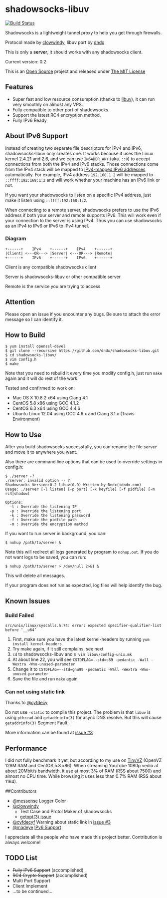 shadowsocks-libuv
=================
[![Build Status](https://travis-ci.org/dndx/shadowsocks-libuv.png?branch=master)](https://travis-ci.org/dndx/shadowsocks-libuv)

Shadowsocks is a lightweight tunnel proxy to help you get through firewalls. 

Protocol made by [clowwindy](https://raw.github.com/clowwindy/), libuv port by [dndx](https://github.com/dndx)

This is only a **server**, it should works with any shadowsocks client. 

Current version: 0.2

This is an [Open Source](http://opensource.org/licenses/MIT) project and released under [The MIT License](http://opensource.org/licenses/MIT)

## Features
* Super fast and low resource consumption (thanks to [libuv](https://github.com/joyent/libuv)), it can run very smoothly on almost any VPS. 
* Fully compatible to other port of shadowsocks. 
* Support the latest RC4 encryption method. 
* Fully IPv6 Ready

## About IPv6 Support
Instead of creating two separate file descriptors for IPv4 and IPv6, shadowsocks-libuv only creates one. It works because it uses the Linux kernel 2.4.21 and 2.6, and we can use `IN6ADDR_ANY` (aka. `::0`) to accept connections from both the IPv4 and IPv6 stacks. Those connections come from the IPv4 stack will be mapped to [IPv4-mapped IPv6 addresses](https://en.wikipedia.org/wiki/IPv6#IPv4-mapped_IPv6_addresses) automatically. For example, IPv4 address `192.168.1.2` will be mapped to `::ffff:192:168:1:2` and will work whether your machine has an IPv6 link or not. 

If you want your shadowsocks to listen on a specific IPv4 address, just make it listen using `::ffff:192:168:1:2`. 

When connecting to a remote server, shadowsocks prefers to use the IPv6 address if both your server and remote supports IPv6. This will work even if your connection to the server is using IPv4. Thus you can use shadowsocks as an IPv4 to IPv6 or IPv6 to IPv4 tunnel. 

### Diagram

	+------+    IPv4    +------+    IPv4    +------+
	|Client| <---OR---> |Server| <---OR---> |Remote|
	+------+    IPv6    +------+    IPv6    +------+

Client is any compatible shadowsocks client

Server is shadowsocks-libuv or other compatible server

Remote is the service you are trying to access

## Attention
Please open an issue if you encounter any bugs. Be sure to attach the error message so I can identify it. 

## How to Build
	$ yum install openssl-devel
	$ git clone --recursive https://github.com/dndx/shadowsocks-libuv.git
	$ cd shadowsocks-libuv/
	$ vim config.h
	$ make

Note that you need to rebuild it every time you modify config.h, just run `make` again and it will do rest of the work. 

Tested and confirmed to work on:

* Mac OS X 10.8.2 x64 using Clang 4.1
* CentOS 5.8 x86 using GCC 4.1.2
* CentOS 6.3 x64 using GCC 4.4.6
* Ubuntu Linux 12.04 using GCC 4.6.x and Clang 3.1.x (Travis Environment)

## How to Use
After you build shadowsocks successfully, you can rename the file `server` and move it to anywhere you want. 

Also there are command line options that can be used to override settings in config.h:

	$ ./server -?
	./server: invalid option -- ?
	Shadowsocks Version:0.2 libuv(0.9) Written by Dndx(idndx.com)
	Usage: ./server [-l listen] [-p port] [-k keyfile] [-f pidfile] [-m rc4|shadow]

	Options:
      -l : Override the listening IP
	  -p : Override the listening port
	  -k : Override the listening password
	  -f : Override the pidfile path
	  -m : Override the encryption method
If you want to run server in background, you can:

	$ nohup /path/to/server &

Note this will redirect all logs generated by program to `nohup.out`. If you do not want logs to be saved, you can run:

	$ nohup /path/to/server > /dev/null 2>&1 &

This will delete all messages. 

If your program does not run as expected, log files will help identify the bug. 

## Known Issues
### Build Failed
	src/unix/linux/syscalls.h:74: error: expected specifier-qualifier-list before ‘__u64’
1. First, make sure you have the latest kernel-headers by running `yum install kernel-headers`
2. Try make again, if it still complains, see next
3. `cd` to shadowsocks-libuv and `$ vim libuv/config-unix.mk`
4. At about line 22, you will see `CSTDFLAG=--std=c89 -pedantic -Wall -Wextra -Wno-unused-parameter`
5. Change it to `CSTDFLAG=--std=gnu99 -pedantic -Wall -Wextra -Wno-unused-parameter`
6. Save the file and run `make` again

### Can not using static link
Thanks to [@cyfdecy](https://github.com/cyfdecyf)

Do not use `-static` to compile this project. The problem is that `libuv` is using `pthread` and `getaddrinfo(3)` for async DNS resolve. But this will cause `getaddrinfo(3)` Segment Fault. 

More information can be found at [issue #3](https://github.com/dndx/shadowsocks-libuv/issues/3)


## Performance
I did not fully benchmark it yet, but according to my use on [TinyVZ](http://tinyvz.com/) (OpenVZ 128M RAM and CentOS 5.8 x86). When streaming YouTube 1080p vedio at about 20Mbit/s bandwidth, it use at most 3% of RAM (RSS about 7500) and almost no CPU time. While browsing it uses less than 0.7% RAM (RSS about 1164).

##Contributors
* [@messense](https://github.com/messense) Logger Color
* [@clowwindy](https://github.com/clowwindy)
	* Test Case and Protol Maker of shadowsocks
	* [getopt(3) issue](https://github.com/dndx/shadowsocks-libuv/pull/4)
* [@cyfdecyf](https://github.com/cyfdecyf) Warning about static link in [issue #3](https://github.com/dndx/shadowsocks-libuv/issues/3)
* [@madeye](https://github.com/madeye) [IPv6 Support](https://github.com/dndx/shadowsocks-libuv/pull/8)

I appreciate all the people who have made this project better. Contribution is always welcome! 

## TODO List
* ~~Fully IPv6 Support~~ (accomplished)
* ~~RC4 Crypto Support~~ (accomplished)
* Multi Port Support
* Client Implement
* …to be continued…
